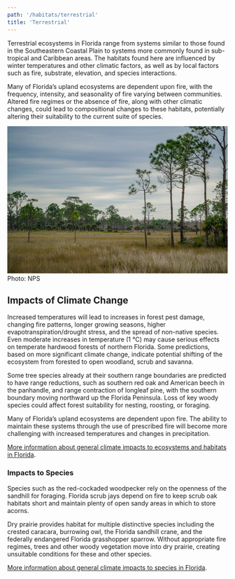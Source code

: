 ```yaml
---
path: '/habitats/terrestrial'
title: 'Terrestrial'
---
```


<content-header icon="terrestrial_ecosystems" title="Terrestrial Ecosystems"></content-header>

Terrestrial ecosystems in Florida range from systems similar to those found in the Southeastern Coastal Plain to systems more commonly found in sub-tropical and Caribbean areas. The habitats found here are influenced by winter temperatures and other climatic factors, as well as by local factors such as fire, substrate, elevation, and species interactions.  

Many of Florida’s upland ecosystems are dependent upon fire, with the frequency, intensity, and seasonality of fire varying between communities.  Altered fire regimes or the absence of fire, along with other climatic changes, could lead to compositional changes to these habitats, potentially altering their suitability to the current suite of species.

<div class=""><img src="1000.jpg" alt="Photo for 1000"/>
<figcaption>Photo: NPS</figcaption></div>

## Impacts of Climate Change

Increased temperatures will lead to increases in forest pest damage, changing fire patterns, longer growing seasons, higher evapotranspiration/drought stress, and the spread of non-native species. Even moderate increases in temperature (1 °C) may cause serious effects on temperate hardwood forests of northern Florida. Some predictions, based on more significant climate change, indicate potential shifting of the ecosystem from forested to open woodland, scrub and savanna. 

Some tree species already at their southern range boundaries are predicted to have range reductions, such as southern red oak and American beech in the panhandle, and range contraction of longleaf pine, with the southern boundary moving northward up the Florida Peninsula. Loss of key woody species could affect forest suitability for nesting, roosting, or foraging. 

Many of Florida’s upland ecosystems are dependent upon fire.  The ability to maintain these systems through the use of prescribed fire will become more challenging with increased temperatures and changes in precipitation.

[More information about general climate impacts to ecosystems and habitats in Florida](/impacts/habitats).

### Impacts to Species

Species such as the red-cockaded woodpecker rely on the openness of the sandhill for foraging. Florida scrub jays depend on fire to keep scrub oak habitats short and maintain plenty of open sandy areas in which to store acorns. 

Dry prairie provides habitat for multiple distinctive species including the crested caracara, burrowing owl, the Florida sandhill crane, and the federally endangered Florida grasshopper sparrow.  Without appropriate fire regimes, trees and other woody vegetation move into dry prairie, creating unsuitable conditions for these and other species.

[More information about general climate impacts to species in Florida](/impacts/species).
